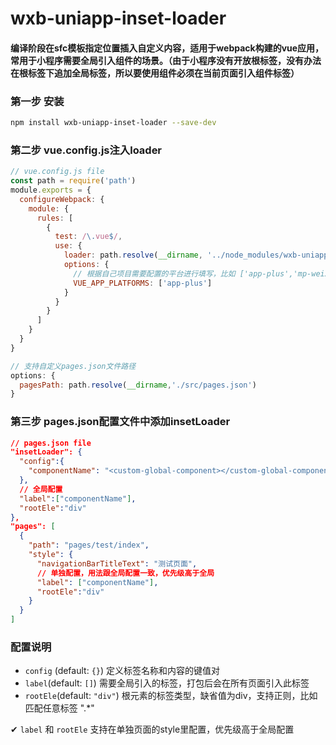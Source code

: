 
# wxb-uniapp-inset-loader
#### 编译阶段在sfc模板指定位置插入自定义内容，适用于webpack构建的vue应用，常用于小程序需要全局引入组件的场景。（由于小程序没有开放根标签，没有办法在根标签下追加全局标签，所以要使用组件必须在当前页面引入组件标签）

### 第一步 安装
```bash
npm install wxb-uniapp-inset-loader --save-dev
```

### 第二步 vue.config.js注入loader
```javascript
// vue.config.js file
const path = require('path')
module.exports = {
  configureWebpack: {
    module: {
      rules: [
        {
          test: /\.vue$/,
          use: {
            loader: path.resolve(__dirname, '../node_modules/wxb-uniapp-inset-loader/src/index.js'),
            options: {
              // 根据自己项目需要配置的平台进行填写，比如 ['app-plus','mp-weixin']
              VUE_APP_PLATFORMS: ['app-plus']
            }
          }
        }
      ]
    }
  }
}
```
```javascript
// 支持自定义pages.json文件路径
options: {
  pagesPath: path.resolve(__dirname,'./src/pages.json')
}
```

### 第三步 pages.json配置文件中添加insetLoader
```json
// pages.json file
"insetLoader": {
  "config":{
    "componentName": "<custom-global-component></custom-global-component>",
  },
  // 全局配置
  "label":["componentName"],
  "rootEle":"div"
},
"pages": [
  {
    "path": "pages/test/index",
    "style": {
      "navigationBarTitleText": "测试页面",
      // 单独配置，用法跟全局配置一致，优先级高于全局
      "label": ["componentName"],
      "rootEle":"div"
    }
  }
]
```

###  配置说明

- `config` (default: `{}`)
  定义标签名称和内容的键值对
- `label`(default: `[]`)
  需要全局引入的标签，打包后会在所有页面引入此标签
- `rootEle`(default: `"div"`)
  根元素的标签类型，缺省值为div，支持正则，比如匹配任意标签 ".*"

✔ `label` 和 `rootEle` 支持在单独页面的style里配置，优先级高于全局配置
